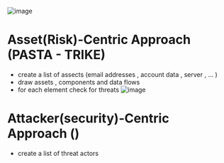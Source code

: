 ![image](https://user-images.githubusercontent.com/72389059/208854598-c1641a89-a8fb-4a57-899a-79e46139f0b1.png)


# Asset(Risk)-Centric Approach (PASTA - TRIKE)

  - create a list of assects (email addresses , account data , server , ... )
  - draw assets , components and data flows 
  - for each element check for threats
![image](https://user-images.githubusercontent.com/72389059/208855340-233cc862-ba6e-4ea2-8c8d-b641de317f06.png)

# Attacker(security)-Centric Approach ()

  - create a list of threat actors
